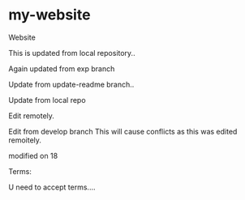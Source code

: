 # my-website
Website

This is updated from local repository..

Again updated from exp branch

Update from update-readme branch..

Update from local repo

Edit remotely.

Edit from develop branch
This will cause conflicts as this was edited remoitely.

modified on 18

Terms:

U need to accept terms....
